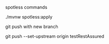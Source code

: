 spotless commands

./mvnw spotless:apply

git push with new branch

git push --set-upstream origin testRestAssured
